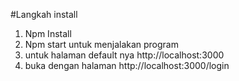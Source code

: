 #Langkah install 

1. Npm Install
2. Npm start untuk menjalakan program
3. untuk halaman default nya http://localhost:3000
4. buka dengan halaman http://localhost:3000/login

